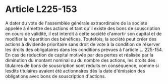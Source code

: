 # Article L225-153

A dater du vote de l'assemblée générale extraordinaire de la société appelée à émettre des actions et tant qu'il existe des bons de souscription en cours de validité, il est interdit à cette société d'amortir son capital et de modifier la répartition des bénéfices.   Toutefois, la société peut créer des actions à dividende prioritaire sans droit de vote à la condition de réserver les droits des obligataires dans les conditions prévues à l'article L. 225-154.   En cas de réduction de capital motivée par des pertes et réalisée par la diminution du montant nominal ou du nombre des actions, les droits des titulaires de bons de souscription sont réduits en conséquence, comme si lesdits titulaires avaient été actionnaires dès la date d'émission des obligations avec bons de souscription d'actions.